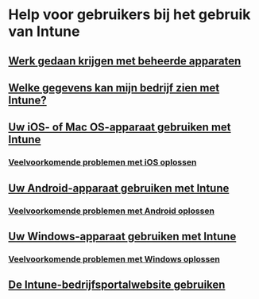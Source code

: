 # Help voor gebruikers bij het gebruik van Intune
## [Werk gedaan krijgen met beheerde apparaten](use-managed-devices-to-get-work-done.md)
## [Welke gegevens kan mijn bedrijf zien met Intune?](what-info-can-your-company-see-when-you-enroll-your-device-in-intune.md)
## [Uw iOS- of Mac OS-apparaat gebruiken met Intune](using-your-iOS-or-macOS-device-with-intune.md)
### [Veelvoorkomende problemen met iOS oplossen](troubleshoot-your-device-iOS.md)
## [Uw Android-apparaat gebruiken met Intune](using-your-android-device-with-intune.md)
### [Veelvoorkomende problemen met Android oplossen](troubleshoot-your-device-android.md)
## [Uw Windows-apparaat gebruiken met Intune](using-your-windows-device-with-intune.md)
### [Veelvoorkomende problemen met Windows oplossen](troubleshoot-your-device-windows.md)
## [De Intune-bedrijfsportalwebsite gebruiken](using-the-intune-company-portal-website.md)


<!--HONumber=Feb17_HO3-->


